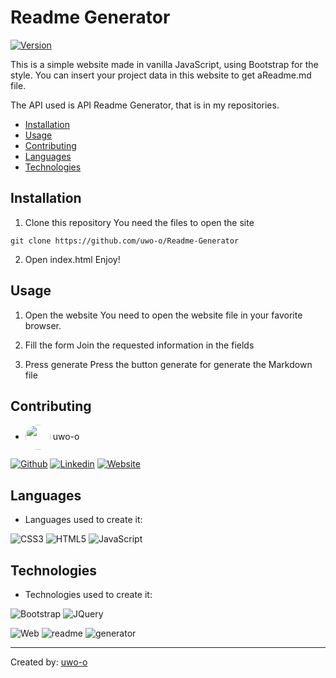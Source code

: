 # Readme Generator
[![Version](https://img.shields.io/badge/version-1.1.a3-brightgreen.svg)]()

This is a simple website made in vanilla JavaScript, using Bootstrap for the style. You can insert your project data in this website to get aReadme.md file.

The API used is API Readme Generator, that is in my repositories.

* [Installation](#installation)
* [Usage](#usage)
* [Contributing](#contributing)
* [Languages](#languages)
* [Technologies](#technologies)

## Installation

1. Clone this repository
You need the files to open the site

``git clone https://github.com/uwo-o/Readme-Generator``

2. Open index.html
Enjoy!

## Usage

1. Open the website
You need to open the website file in your favorite browser.


2. Fill the form
Join the requested information in the fields


3. Press generate
Press the button generate for generate the Markdown file




## Contributing

* <img align="center" src="https://github.com/uwo-o.png" width="40px" style="border-radius:50%"></img> uwo-o

[![Github](https://img.shields.io/badge/Github-ffffff?style=for-the-badge&logo=Github&logoColor=black)](https://github.com/uwo-o) [![Linkedin](https://img.shields.io/badge/Linkedin-ffffff?style=for-the-badge&logo=Linkedin&logoColor=black)](https://www.linkedin.com/in/uwo-o/) [![Website](https://img.shields.io/badge/Website-ffffff?style=for-the-badge&logo=Website&logoColor=black)](http://uwo.pythonanywhere.com/) 


## Languages

* Languages used to create it: 

![CSS3](https://img.shields.io/badge/CSS3-ffffff?style=for-the-badge&logo=CSS3&logoColor=black) ![HTML5](https://img.shields.io/badge/HTML5-ffffff?style=for-the-badge&logo=HTML5&logoColor=black) ![JavaScript](https://img.shields.io/badge/JavaScript-ffffff?style=for-the-badge&logo=JavaScript&logoColor=black)

## Technologies

* Technologies used to create it: 

![Bootstrap](https://img.shields.io/badge/Bootstrap-ffffff?style=for-the-badge&logo=Bootstrap&logoColor=black) ![JQuery](https://img.shields.io/badge/Jquery-ffffff?style=for-the-badge&logo=Jquery&logoColor=black) 

![Web](https://img.shields.io/badge/Web-ffffff?style=for-the-badge&logo=Web&logoColor=black) ![readme](https://img.shields.io/badge/readme-ffffff?style=for-the-badge&logo=readme&logoColor=black) ![generator](https://img.shields.io/badge/generator-ffffff?style=for-the-badge&logo=generator&logoColor=black) 

---
Created by: [uwo-o](https://github.com/uwo-o)
